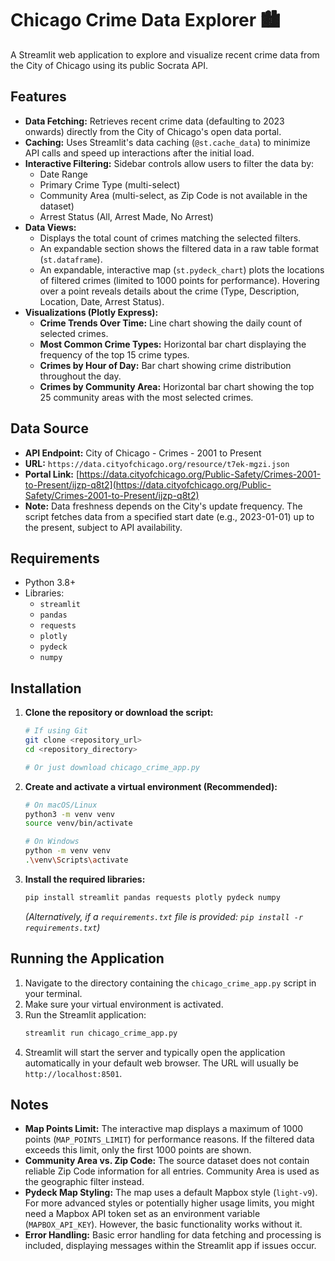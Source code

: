 # Chicago Crime Data Explorer 🏙️

A Streamlit web application to explore and visualize recent crime data from the City of Chicago using its public Socrata API.

## Features

- **Data Fetching:** Retrieves recent crime data (defaulting to 2023 onwards) directly from the City of Chicago's open data portal.
- **Caching:** Uses Streamlit's data caching (`@st.cache_data`) to minimize API calls and speed up interactions after the initial load.
- **Interactive Filtering:** Sidebar controls allow users to filter the data by:
  - Date Range
  - Primary Crime Type (multi-select)
  - Community Area (multi-select, as Zip Code is not available in the dataset)
  - Arrest Status (All, Arrest Made, No Arrest)
- **Data Views:**
  - Displays the total count of crimes matching the selected filters.
  - An expandable section shows the filtered data in a raw table format (`st.dataframe`).
  - An expandable, interactive map (`st.pydeck_chart`) plots the locations of filtered crimes (limited to 1000 points for performance). Hovering over a point reveals details about the crime (Type, Description, Location, Date, Arrest Status).
- **Visualizations (Plotly Express):**
  - **Crime Trends Over Time:** Line chart showing the daily count of selected crimes.
  - **Most Common Crime Types:** Horizontal bar chart displaying the frequency of the top 15 crime types.
  - **Crimes by Hour of Day:** Bar chart showing crime distribution throughout the day.
  - **Crimes by Community Area:** Horizontal bar chart showing the top 25 community areas with the most selected crimes.

## Data Source

- **API Endpoint:** City of Chicago - Crimes - 2001 to Present
- **URL:** `https://data.cityofchicago.org/resource/t7ek-mgzi.json`
- **Portal Link:** [https://data.cityofchicago.org/Public-Safety/Crimes-2001-to-Present/ijzp-q8t2](https://data.cityofchicago.org/Public-Safety/Crimes-2001-to-Present/ijzp-q8t2)
- **Note:** Data freshness depends on the City's update frequency. The script fetches data from a specified start date (e.g., 2023-01-01) up to the present, subject to API availability.

## Requirements

- Python 3.8+
- Libraries:
  - `streamlit`
  - `pandas`
  - `requests`
  - `plotly`
  - `pydeck`
  - `numpy`

## Installation

1.  **Clone the repository or download the script:**

    ```bash
    # If using Git
    git clone <repository_url>
    cd <repository_directory>

    # Or just download chicago_crime_app.py
    ```

2.  **Create and activate a virtual environment (Recommended):**

    ```bash
    # On macOS/Linux
    python3 -m venv venv
    source venv/bin/activate

    # On Windows
    python -m venv venv
    .\venv\Scripts\activate
    ```

3.  **Install the required libraries:**
    ```bash
    pip install streamlit pandas requests plotly pydeck numpy
    ```
    _(Alternatively, if a `requirements.txt` file is provided: `pip install -r requirements.txt`)_

## Running the Application

1.  Navigate to the directory containing the `chicago_crime_app.py` script in your terminal.
2.  Make sure your virtual environment is activated.
3.  Run the Streamlit application:
    ```bash
    streamlit run chicago_crime_app.py
    ```
4.  Streamlit will start the server and typically open the application automatically in your default web browser. The URL will usually be `http://localhost:8501`.

## Notes

- **Map Points Limit:** The interactive map displays a maximum of 1000 points (`MAP_POINTS_LIMIT`) for performance reasons. If the filtered data exceeds this limit, only the first 1000 points are shown.
- **Community Area vs. Zip Code:** The source dataset does not contain reliable Zip Code information for all entries. Community Area is used as the geographic filter instead.
- **Pydeck Map Styling:** The map uses a default Mapbox style (`light-v9`). For more advanced styles or potentially higher usage limits, you might need a Mapbox API token set as an environment variable (`MAPBOX_API_KEY`). However, the basic functionality works without it.
- **Error Handling:** Basic error handling for data fetching and processing is included, displaying messages within the Streamlit app if issues occur.
